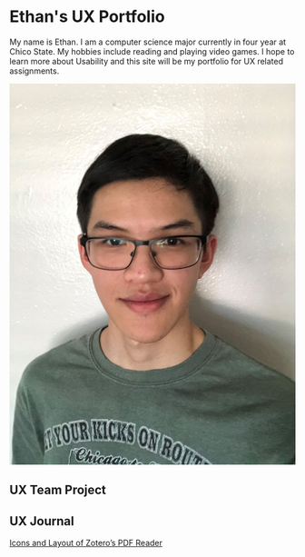 # Ethan's UX Portfolio

My name is Ethan. I am a computer science major currently in four year at Chico State. My hobbies include reading and playing video games. I hope to learn more about Usability and this site will be my portfolio for UX related assignments. 

![photo of me](/assets/photo_of_me.jpg)

## UX Team Project


## UX Journal

[Icons and Layout of Zotero’s PDF Reader](j01/)
